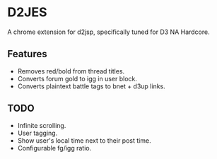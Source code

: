 D2JES
=====

A chrome extension for d2jsp, specifically tuned for D3 NA Hardcore.

Features
--------

- Removes red/bold from thread titles.
- Converts forum gold to igg in user block.
- Converts plaintext battle tags to bnet + d3up links.

TODO
----

- Infinite scrolling.
- User tagging.
- Show user's local time next to their post time.
- Configurable fg/igg ratio.
